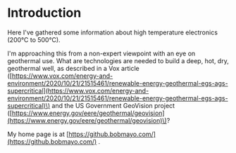 # Introduction

Here I've gathered some information about high temperature electronics \(200°C to 500°C\). 

I'm approaching this from a non-expert viewpoint with an eye on geothermal use. What are technologies are needed to build a deep, hot, dry, geothermal well, as described in a Vox article \([https://www.vox.com/energy-and-environment/2020/10/21/21515461/renewable-energy-geothermal-egs-ags-supercritical](https://www.vox.com/energy-and-environment/2020/10/21/21515461/renewable-energy-geothermal-egs-ags-supercritical)\) and the US Government GeoVision project \([https://www.energy.gov/eere/geothermal/geovision](https://www.energy.gov/eere/geothermal/geovision)\)?

My home page is at [https://github.bobmayo.com/](https://github.bobmayo.com/) .



